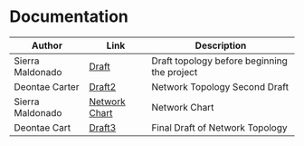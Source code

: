 # Documentation
| Author        |Link           |Description  |
| ------------- |-------------| -----|
| Sierra Maldonado | [Draft](https://github.com/IronCloudSecurity/Documentation/blob/main/Draft%201.drawio) | Draft topology before beginning the project |
| Deontae  Carter     | [Draft2 ](https://github.com/IronCloudSecurity/Documentation/blob/main/Network.png)    |   Network Topology Second Draft   |
| Sierra Maldonado | [Network Chart](https://github.com/IronCloudSecurity/Documentation/blob/main/Network%20Chart.png) | Network Chart |
| Deontae Cart | [Draft3](https://github.com/IronCloudSecurity/Documentation/blob/main/Network%20Top%203.png) | Final Draft of Network Topology |
